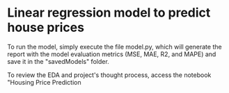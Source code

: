 # Linear regression model to predict house prices

To run the model, simply execute the file model.py, which will generate the report with the model evaluation metrics (MSE, MAE, R2, and MAPE) and save it in the "savedModels" folder.

To review the EDA and project's thought process, access the notebook "Housing Price Prediction
